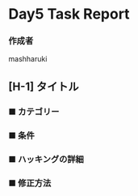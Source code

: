# Day5 Task Report

### 作成者

mashharuki

## [H-1] タイトル

### ■ カテゴリー

### ■ 条件

### ■ ハッキングの詳細

### ■ 修正方法